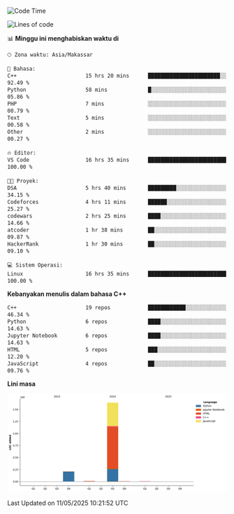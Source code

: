 <!--START_SECTION:waka-->
![Code Time](http://img.shields.io/badge/Code%20Time-204%20hrs%2035%20mins-blue)

![Lines of code](https://img.shields.io/badge/Sejak%20Hello%20World%20aku%20telah%20menulis-1.9%20million%20baris%20kode-blue)

📊 **Minggu ini menghabiskan waktu di** 

```text
🕑︎ Zona waktu: Asia/Makassar

💬 Bahasa: 
C++                      15 hrs 20 mins      ███████████████████████░░   92.49 % 
Python                   58 mins             █░░░░░░░░░░░░░░░░░░░░░░░░   05.86 % 
PHP                      7 mins              ░░░░░░░░░░░░░░░░░░░░░░░░░   00.79 % 
Text                     5 mins              ░░░░░░░░░░░░░░░░░░░░░░░░░   00.58 % 
Other                    2 mins              ░░░░░░░░░░░░░░░░░░░░░░░░░   00.27 % 

🔥 Editor: 
VS Code                  16 hrs 35 mins      █████████████████████████   100.00 % 

🐱‍💻 Proyek: 
DSA                      5 hrs 40 mins       █████████░░░░░░░░░░░░░░░░   34.15 % 
Codeforces               4 hrs 11 mins       ██████░░░░░░░░░░░░░░░░░░░   25.27 % 
codewars                 2 hrs 25 mins       ████░░░░░░░░░░░░░░░░░░░░░   14.66 % 
atcoder                  1 hr 38 mins        ██░░░░░░░░░░░░░░░░░░░░░░░   09.87 % 
HackerRank               1 hr 30 mins        ██░░░░░░░░░░░░░░░░░░░░░░░   09.10 % 

💻 Sistem Operasi: 
Linux                    16 hrs 35 mins      █████████████████████████   100.00 % 
```

**Kebanyakan menulis dalam bahasa C++** 

```text
C++                      19 repos            ████████████░░░░░░░░░░░░░   46.34 % 
Python                   6 repos             ████░░░░░░░░░░░░░░░░░░░░░   14.63 % 
Jupyter Notebook         6 repos             ████░░░░░░░░░░░░░░░░░░░░░   14.63 % 
HTML                     5 repos             ███░░░░░░░░░░░░░░░░░░░░░░   12.20 % 
JavaScript               4 repos             ██░░░░░░░░░░░░░░░░░░░░░░░   09.76 % 
```



**Lini masa**

![Lines of Code chart](https://raw.githubusercontent.com/yusuf601/yusuf601/main/assets/bar_graph.png)


 Last Updated on 11/05/2025 10:21:52 UTC
<!--END_SECTION:waka-->
